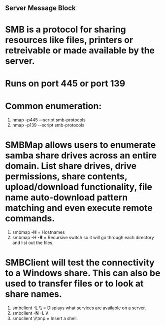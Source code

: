 ## Server Message Block

# SMB is a protocol for sharing resources like files, printers or retreivable or made available by the server.

# Runs on port 445 or port 139

# Common enumeration:
1. nmap -p445 --script smb-protocols <INSERT IP>
2. nmap -p139 --script smb-protocols <INSERT IP>

# SMBMap allows users to enumerate samba share drives across an entire domain. List share drives, drive permissions, share contents, upload/download functionality, file name auto-download pattern matching and even execute remote commands.

1. smbmap **-H** <INSERT IP> = Hostnames
2. smbmap -H <INSERT IP> **-R** = Recursive switch so it will go through each directory and list out the files.

# SMBClient will test the connectivity to a Windows share. This can also be used to transfer files or to look at share names. 
1. smbclient **-L** \\\\<INSERT IP> = Displays what services are available on a server.
2. smbclient **-N** -L \\\\<INSERT IP>
3. smbclient \\\\<INSERT IP>\\tmp = Insert a shell.
